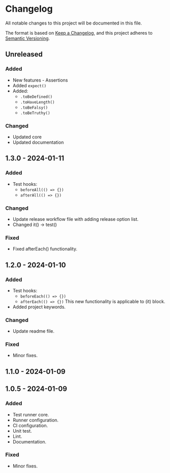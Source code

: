 # Changelog

All notable changes to this project will be documented in this file.

The format is based on [Keep a Changelog](https://keepachangelog.com/en/1.0.0/),
and this project adheres to [Semantic Versioning](https://semver.org/spec/v2.0.0.html).

## Unreleased

### Added
- New features - Assertions
- Added `expect()`
- Added:
  - `.toBeDefined()`
  - `.toHaveLength()`
  - `.toBeFalsy()`
  - `.toBeTruthy()`

### Changed
- Updated core
- Updated documentation

## 1.3.0 - 2024-01-11
### Added
- Test hooks:
  - `beforeAll(() => {})`
  - `afterAll(() => {})`

### Changed
- Update release workflow file with adding release option list.
- Changed it() → test()

### Fixed
- Fixed afterEach() functionality.

## 1.2.0 - 2024-01-10
### Added
- Test hooks:
  - `beforeEach(() => {})`
  - `afterEach(() => {})`
  This new functionality is applicable to (it) block.
- Added project keywords.

### Changed
- Update readme file.

### Fixed
- Minor fixes.

## 1.1.0 - 2024-01-09

## 1.0.5 - 2024-01-09
### Added
- Test runner core.
- Runner configuration.
- CI configuration.
- Unit test.
- Lint.
- Documentation.

### Fixed
- Minor fixes.
